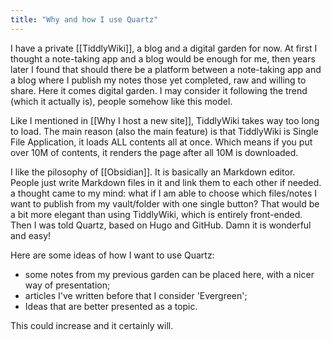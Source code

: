 ```yaml
---
title: "Why and how I use Quartz"
---
```


I have a private [[TiddlyWiki]], a blog and a digital garden for now. At first I thought a note-taking app and a blog would be enough for me, then years later I found that should there be a platform between a note-taking app and a blog where I publish my notes those yet completed, raw and willing to share. Here it comes digital garden. I may consider it following the trend (which it actually is), people somehow like this model.

Like I mentioned in [[Why I host a new site]], TiddlyWiki takes way too long to load. The main reason (also the main feature) is that TiddlyWiki is Single File Application, it loads ALL contents all at once. Which means if you put over 10M of contents, it renders the page after all 10M is downloaded.

I like the pilosophy of [[Obsidian]]. It is basically an Markdown editor. People just write Markdown files in it and link them to each other if needed. a thought came to my mind: what if I am able to choose which files/notes I want to publish from my vault/folder with one single button? That would be a bit more elegant than using TiddlyWiki, which is entirely front-ended. Then I was told Quartz, based on Hugo and GitHub. Damn it is wonderful and easy!

Here are some ideas of how I want to use Quartz:

- some notes from my previous garden can be placed here, with a nicer way of presentation;
- articles I've written before that I consider 'Evergreen';
- Ideas that are better presented as a topic.

This could increase and it certainly will.